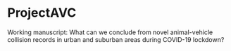 # ProjectAVC
Working manuscript: What can we conclude from novel animal-vehicle collision records in urban and suburban areas during COVID-19 lockdown?
